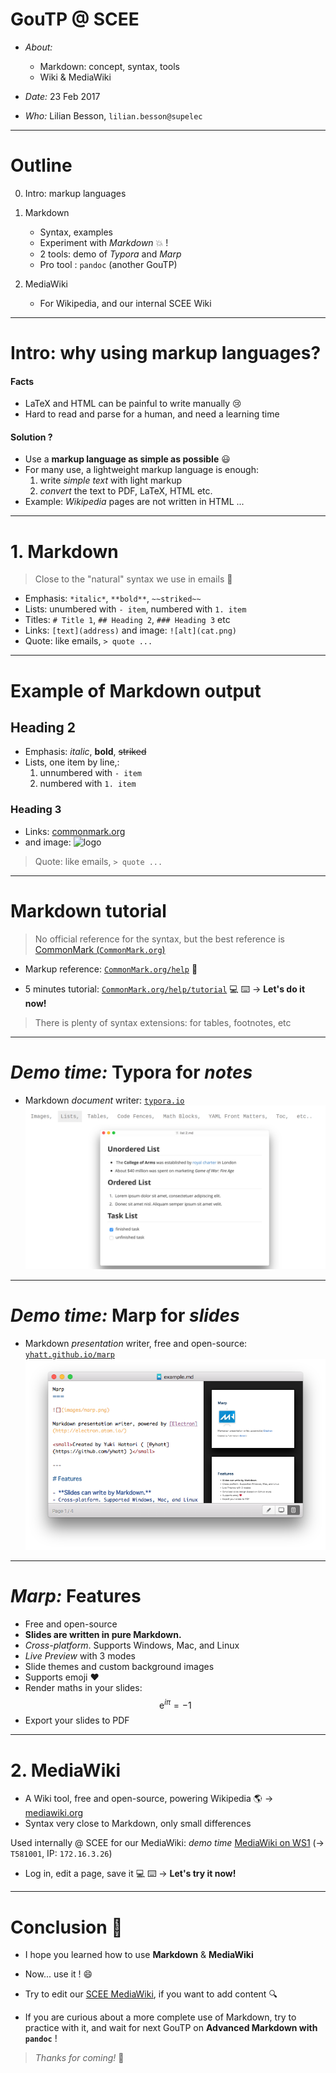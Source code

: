 # GouTP @ SCEE

- *About:*
  - Markdown: concept, syntax, tools
  - Wiki & MediaWiki

- *Date:* 23 Feb 2017

- *Who:* Lilian Besson, `lilian.besson@supelec`

---
# Outline
0. Intro: markup languages

1. Markdown
   - Syntax, examples
   - Experiment with *Markdown* :boom: !
   - 2 tools: demo of *Typora* and *Marp*
   - Pro tool : `pandoc` (another GouTP)

2. MediaWiki
   - For Wikipedia, and our internal SCEE Wiki

---
# Intro: why using markup languages?
#### Facts
- LaTeX and HTML can be painful to write manually :cry:
- Hard to read and parse for a human, and need a learning time

#### Solution ?
- Use a **markup language as simple as possible** :smiley:
- For many use, a lightweight markup language is enough:
  1. write *simple text* with light markup
  2. *convert* the text to PDF, LaTeX, HTML etc.
- Example: *Wikipedia* pages are not written in HTML ...

---
# 1. Markdown
> Close to the "natural" syntax we use in emails :e-mail:

- Emphasis: `*italic*`, `**bold**`, `~~striked~~`
- Lists: unumbered with `- item`, numbered with `1. item`
- Titles: `# Title 1`, `## Heading 2`, `### Heading 3` etc
- Links: `[text](address)` and image: `![alt](cat.png)`
- Quote: like emails, `> quote ...`

---
# Example of Markdown output
## Heading 2
- Emphasis: *italic*, **bold**, ~~striked~~
- Lists, one item by line,:
  1. unnumbered with `- item`
  2. numbered with `1. item`

### Heading 3
- Links: [commonmark.org](http://commonmark.org)
- and image: ![logo](https://raw.githubusercontent.com/dcurtis/markdown-mark/master/png/66x40-solid.png)
> Quote: like emails, `> quote ...`

---
# Markdown tutorial
> No official reference for the syntax, but the best reference is [CommonMark (`CommonMark.org`)](http://commonmark.org/)

- Markup reference: [`CommonMark.org/help`](http://commonmark.org/help/) :information_desk_person:

- 5 minutes tutorial: [`CommonMark.org/help/tutorial`](http://commonmark.org/help/)
   :computer: :keyboard: → **Let's do it now!**

> There is plenty of syntax extensions: for tables, footnotes, etc

---
# *Demo time:* Typora for *notes*
- Markdown *document* writer:
  [`typora.io`](https://typora.io)
  ![](images/typora_screenshot.png)

---
# *Demo time:* Marp for *slides*

- Markdown *presentation* writer, free and open-source:
  [`yhatt.github.io/marp`](https://yhatt.github.io/marp/)
  ![](images/marp_screenshot.png)

---

# *Marp:* Features
- Free and open-source
- **Slides are written in pure Markdown.**
- *Cross-platform*. Supports Windows, Mac, and Linux
- *Live Preview* with 3 modes
- Slide themes and custom background images
- Supports emoji :heart:
- Render maths in your slides:
  $$\mathrm{e}^{i \pi} = -1$$
- Export your slides to PDF

---
# 2. MediaWiki
- A Wiki tool, free and open-source, powering Wikipedia :earth_americas:
  → [mediawiki.org](https://www.mediawiki.org/)
- Syntax very close to Markdown, only small differences

Used internally @ SCEE for our MediaWiki: *demo time*
[MediaWiki on WS1](http://172.16.3.26) (→ `T581001`, IP: `172.16.3.26`)

- Log in, edit a page, save it
  :computer: :keyboard: → **Let's try it now!**

---
# Conclusion :candy:
- I hope you learned how to use **Markdown** & **MediaWiki**
- Now... use it ! :smile:
- Try to edit our [SCEE MediaWiki](http://172.16.3.26), if you want to add content :mag:

- If you are curious about a more complete use of Markdown, try to practice with it, and wait for next GouTP on **Advanced Markdown with `pandoc`** !


> *Thanks for coming!* :wave:

